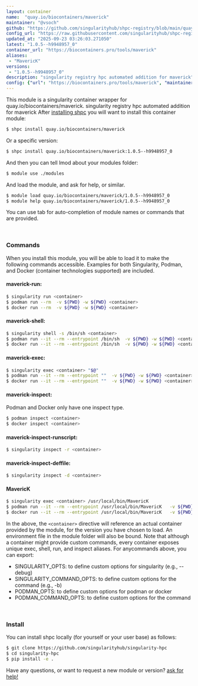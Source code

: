 ```yaml
---
layout: container
name:  "quay.io/biocontainers/maverick"
maintainer: "@vsoch"
github: "https://github.com/singularityhub/shpc-registry/blob/main/quay.io/biocontainers/maverick/container.yaml"
config_url: "https://raw.githubusercontent.com/singularityhub/shpc-registry/main/quay.io/biocontainers/maverick/container.yaml"
updated_at: "2025-09-23 03:26:03.271050"
latest: "1.0.5--h9948957_0"
container_url: "https://biocontainers.pro/tools/maverick"
aliases:
 - "MavericK"
versions:
 - "1.0.5--h9948957_0"
description: "singularity registry hpc automated addition for maverick"
config: {"url": "https://biocontainers.pro/tools/maverick", "maintainer": "@vsoch", "description": "singularity registry hpc automated addition for maverick", "latest": {"1.0.5--h9948957_0": "sha256:f85370ab31ea251a02b2510db83a44722d19280acfa78fe99bb87e9e214466a9"}, "tags": {"1.0.5--h9948957_0": "sha256:f85370ab31ea251a02b2510db83a44722d19280acfa78fe99bb87e9e214466a9"}, "docker": "quay.io/biocontainers/maverick", "aliases": {"MavericK": "/usr/local/bin/MavericK"}}
---
```


This module is a singularity container wrapper for quay.io/biocontainers/maverick.
singularity registry hpc automated addition for maverick
After [installing shpc](#install) you will want to install this container module:


```bash
$ shpc install quay.io/biocontainers/maverick
```

Or a specific version:

```bash
$ shpc install quay.io/biocontainers/maverick:1.0.5--h9948957_0
```

And then you can tell lmod about your modules folder:

```bash
$ module use ./modules
```

And load the module, and ask for help, or similar.

```bash
$ module load quay.io/biocontainers/maverick/1.0.5--h9948957_0
$ module help quay.io/biocontainers/maverick/1.0.5--h9948957_0
```

You can use tab for auto-completion of module names or commands that are provided.

<br>

### Commands

When you install this module, you will be able to load it to make the following commands accessible.
Examples for both Singularity, Podman, and Docker (container technologies supported) are included.

#### maverick-run:

```bash
$ singularity run <container>
$ podman run --rm  -v ${PWD} -w ${PWD} <container>
$ docker run --rm  -v ${PWD} -w ${PWD} <container>
```

#### maverick-shell:

```bash
$ singularity shell -s /bin/sh <container>
$ podman run --it --rm --entrypoint /bin/sh  -v ${PWD} -w ${PWD} <container>
$ docker run --it --rm --entrypoint /bin/sh  -v ${PWD} -w ${PWD} <container>
```

#### maverick-exec:

```bash
$ singularity exec <container> "$@"
$ podman run --it --rm --entrypoint ""  -v ${PWD} -w ${PWD} <container> "$@"
$ docker run --it --rm --entrypoint ""  -v ${PWD} -w ${PWD} <container> "$@"
```

#### maverick-inspect:

Podman and Docker only have one inspect type.

```bash
$ podman inspect <container>
$ docker inspect <container>
```

#### maverick-inspect-runscript:

```bash
$ singularity inspect -r <container>
```

#### maverick-inspect-deffile:

```bash
$ singularity inspect -d <container>
```


#### MavericK

```bash
$ singularity exec <container> /usr/local/bin/MavericK
$ podman run --it --rm --entrypoint /usr/local/bin/MavericK   -v ${PWD} -w ${PWD} <container> -c " $@"
$ docker run --it --rm --entrypoint /usr/local/bin/MavericK   -v ${PWD} -w ${PWD} <container> -c " $@"
```



In the above, the `<container>` directive will reference an actual container provided
by the module, for the version you have chosen to load. An environment file in the
module folder will also be bound. Note that although a container
might provide custom commands, every container exposes unique exec, shell, run, and
inspect aliases. For anycommands above, you can export:

 - SINGULARITY_OPTS: to define custom options for singularity (e.g., --debug)
 - SINGULARITY_COMMAND_OPTS: to define custom options for the command (e.g., -b)
 - PODMAN_OPTS: to define custom options for podman or docker
 - PODMAN_COMMAND_OPTS: to define custom options for the command

<br>

### Install

You can install shpc locally (for yourself or your user base) as follows:

```bash
$ git clone https://github.com/singularityhub/singularity-hpc
$ cd singularity-hpc
$ pip install -e .
```

Have any questions, or want to request a new module or version? [ask for help!](https://github.com/singularityhub/singularity-hpc/issues)